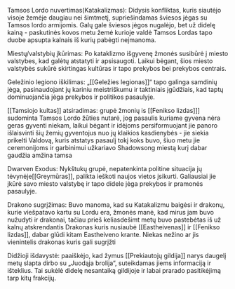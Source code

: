 
Tamsos Lordo nuvertimas(Katakalizmas): Didysis konfliktas, kuris siautėjo visoje žemėje daugiau nei šimtmetį, supriešindamas šviesos jėgas su Tamsos lordo armijomis. Galų gale šviesos jėgos nugalėjo, bet už didelę kainą - paskutinės kovos metu žemė kurioje valdė Tamsos Lordas tapo duobe apsupta kalnais iš kurių pabėgti neįmanoma.

Miestų/valstybių įkūrimas: Po kataklizmo išgyvenę žmonės susibūrė į miesto valstybes, kad galėtų atstatyti ir apsisaugoti. Laikui bėgant, šios miesto valstybės sukūrė skirtingas kultūras ir tapo prekybos bei prekybos centrais.

Geležinio legiono iškilimas: „[[Geležies legionas]]“ tapo galinga samdinių jėga, pasinaudojant jų kariniu meistriškumu ir taktiniais įgūdžiais, kad taptų dominuojančia jėga prekybos ir politikos pasaulyje.

[[Tamsiojo kultas]] atsiradimas: grupė žmonių is [[Fenikso lizdas]]] sudominta Tamsos Lordo žūties nutarė, jog pasaulis kuriame gyvena nėra geras gyventi niekam, laikui bėgant ir idėjoms persiformuojant jie panoro išlaisvinti šių žemių gyventojus nuo jų klaikios kasdienybės - jie siekia prikelti Valdovą, kuris atstatys pasaulį tokį koks buvo, šiuo metu jie ceremonijoms ir garbinimui užkariavo Shadowsong miestą kurį dabar gaudžia amžina tamsa

Dwarven Exodus: Nykštukų grupė, nepatenkinta politine situacija jų tėvynėje[[Greymūras]], palikta ieškoti naujos vietos įsikurti. Galiausiai jie įkūrė savo miesto valstybę ir tapo didele jėga prekybos ir pramonės pasaulyje.

Drakono sugrįžimas: Buvo manoma, kad su Katakalizmu baigėsi ir drakonų, kurie viešpatavo kartu su Lordu era, žmonės manė, kad mirus jam buvo nužudyti ir drakonai, tačiau prieš keliasdešimt metų buvo pastebėtas iš už kalnų atskrendantis Drakonas kuris nusiaubė [[Eastheivenas]] ir [[Fenikso lizdas]], dabar glūdi kitam Eastheiveno krante. Niekas nežino ar jis vienintelis drakonas kuris gali sugrįžti

Didžioji išdavystė: paaiškėjo, kad žymus [[Prekiautojų gildija]] narys daugelį metų slapta dirbo su „Juodąja brolija“, suteikdamas jiems informaciją ir išteklius. Tai sukėlė didelę nesantaiką gildijoje ir labai prarado pasitikėjimą tarp kitų frakcijų.


